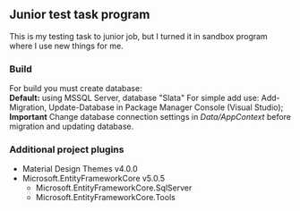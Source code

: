## Junior test task program
This is my testing task to junior job, but I turned it in sandbox program where I use new things for me.  
   
### Build
For build you must create database:   
**Default:** using MSSQL Server, database "Slata"
For simple add use: Add-Migration, Update-Database in Package Manager Console (Visual Studio);   
**Important** Change database connection settings in _Data/AppContext_ before migration and updating database.

### Additional project plugins
* Material Design Themes v4.0.0
* Microsoft.EntityFrameworkCore v5.0.5
    * Microsoft.EntityFrameworkCore.SqlServer
    * Microsoft.EntityFrameworkCore.Tools
